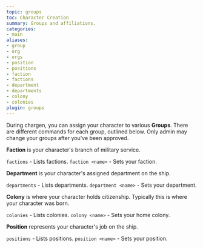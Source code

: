 ```yaml
---
topic: groups
toc: Character Creation
summary: Groups and affiliations.
categories:
- main
aliases:
- group
- org
- orgs
- position
- positions
- faction
- factions
- department
- departments
- colony
- colonies
plugin: groups
---
```

During chargen, you can assign your character to various **Groups**.   There are different commands for each group, outlined below.  Only admin may change your groups after you've been approved.

**Faction** is your character's branch of military service.

`factions` - Lists factions.
`faction <name>` - Sets your faction.

**Department** is your character's assigned department on the ship.

`departments` - Lists departments.
`department <name>` - Sets your department.

**Colony** is where your character holds citizenship.  Typically this is where your character was born.

`colonies` - Lists colonies.
`colony <name>` - Sets your home colony.

**Position** represents your character's job on the ship.

`positions` - Lists positions.
`position <name>` - Sets your position.
